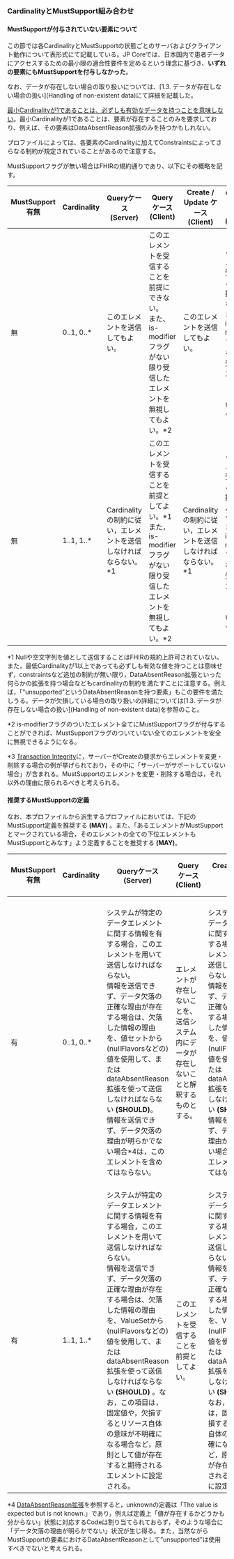 ### CardinalityとMustSupport組み合わせ
#### MustSupportが付与されていない要素について
この節では各CardinalityとMustSupportの状態ごとのサーバおよびクライアント動作について表形式にて記載している。JP Coreでは、日本国内で患者データにアクセスするための最小限の適合性要件を定めるという理念に基づき、**いずれの要素にもMustSupportを付与しなかった**。

なお、データが存在しない場合の取り扱いについては、[1.3. データが存在しない場合の扱い](Handling of non-existent data)にて詳細を記載した。

[最小Cardinalityが1であることは、必ずしも有効なデータを持つことを意味しない](https://www.hl7.org/fhir/conformance-rules.html#:~:text=an%20element%20to%20a-,minimum%20cardinality%20of%201,-does%20not%20ensure)。最小Cardinalityが1であることは、要素が存在することのみを要求しており、例えば、その要素はDataAbsentReason拡張のみを持つかもしれない。

プロファイルによっては、各要素のCardinalityに加えてConstraintsによってさらなる制約が規定されていることがあるので注意する。

MustSupportフラグが無い場合はFHIRの規約通りであり、以下にその概略を記す。

|  MustSupport有無  |  Cardinality  |  Queryケース<BR>(Server)  |  Queryケース<BR>(Client) |  Create / Update ケース<BR>(Client)  |  Create / Update ケース<BR>(Server)  |
| ---- | ---- | ---- | ---- | ---- | ---- |
|  無  |  0..1, 0..\*  | このエレメントを送信してもよい。 |  このエレメントを受信することを前提にできない。<br>また、is-modifierフラグがない限り受信したエレメントを無視してもよい。\*2 | このエレメントを送信してもよい。 | このエレメントを受信することを前提にできない。<br>また、is-modifierフラグがない限り受信したエレメントを無視してもよい。\*2,\*3 |
|  無   |  1..1, 1..\*  | Cardinalityの制約に従い，エレメントを送信しなければならない。\*1 | このエレメントを受信することを前提としてよい。\*1<br>また，is-modifierフラグがない限り受信したエレメントを無視してもよい。\*2 | Cardinalityの制約に従い，エレメントを送信しなければならない。\*1 | このエレメントを受信することを前提としてよい。\*1<br>また，is-modifierフラグがない限り受信したエレメントを無視してもよい。\*2,\*3 |

\*1 Nullや空文字列を値として送信することはFHIRの規約上許可されていない。また，最低Cardinalityが1以上であっても必ずしも有効な値を持つことは意味せず，constraintsなど追加の制約が無い限り，DataAbsentReason拡張といった何らかの拡張を持つ場合などもcardinalityの制約を満たすことに注意する。例えば，「”unsupported”というDataAbsentReasonを持つ要素」もこの要件を満たしうる。データが欠損している場合の取り扱いの詳細については[1.3. データが存在しない場合の扱い](Handling of non-existent data)を参照のこと。

\*2 is-modifierフラグのついたエレメント全てにMustSupportフラグが付与することができれば、MustSupportフラグのついていない全てのエレメントを安全に無視できるようになる。

\*3 [Transaction Integrity](https://www.hl7.org/fhir/http.html#transactional-integrity)に，サーバーがCreateの要求からエレメントを変更・削除する場合の例が挙げられており，その中に「サーバーがサポートしていない場合」が含まれる。MustSupportのエレメントを変更・削除する場合は，それ以外の理由に限られるべきと考えられる。

#### 推奨するMustSupportの定義
なお、本プロファイルから派生するプロファイルにおいては、下記のMustSupport定義を推奨する **(MAY)** 。また、「あるエレメントがMustSupportとマークされている場合，そのエレメントの全ての下位エレメントもMustSupportとみなす」よう定義することを推奨する **(MAY)**。

|  MustSupport有無  |  Cardinality  |  Queryケース<BR>(Server)  |  Queryケース<BR>(Client) |  Create / Update ケース<BR>(Client)  |  Create / Update ケース<BR>(Server)  |
| ---- | ---- | ---- | ---- | ---- | ---- |
|  有  |  0..1, 0..\*  | システムが特定のデータエレメントに関する情報を有する場合，このエレメントを用いて送信しなければならない。<br>情報を送信できず、データ欠落の正確な理由が存在する場合は、欠落した情報の理由を、値セットから(nullFlavorsなどの)値を使用して、またはdataAbsentReason拡張を使って送信しなければならない **(SHOULD)**。<br>情報を送信できず、データ欠落の理由が明らかでない場合\*4は，このエレメントを含めてはならない。 | エレメントが存在しないことを、送信システム内にデータが存在しないことと解釈するものとする。 | システムが特定のデータエレメントに関する情報を有する場合，このエレメントを用いて送信しなければならない。<br>情報を送信できず、データ欠落の正確な理由が存在する場合は、欠落した情報の理由を、値セットから(nullFlavorsなどの)値を使用して、またはdataAbsentReason拡張を使って送信しなければならない **(SHOULD)**。<br>情報を送信できず、データ欠落の理由が明らかでない場合\*4は，このエレメントを含めてはならない。 | エレメントが存在しないことを、送信システム内にデータが存在しないことと解釈するものとする。<br>サーバーは，後で要求された時に送信されたエレメントと同じエレメントを用いて応答するべき **(SHOULD)** であり，理由なく変更してはならない。\*3 |
|  有  |  1..1, 1..\*  | システムが特定のデータエレメントに関する情報を有する場合，このエレメントを用いて送信しなければならない。<br>情報を送信できず、データ欠落の正確な理由が存在する場合は、欠落した情報の理由を、ValueSetから(nullFlavorsなどの)値を使用して、またはdataAbsentReason拡張を使って送信しなければならない **(SHOULD)** 。なお，この項目は，固定値や，欠損するとリソース自体の意味が不明確になる場合など，原則として値が存在すると期待されるエレメントに設定される。 | このエレメントを受信することを前提としてよい。 | システムが特定のデータエレメントに関する情報を有する場合，このエレメントを用いて送信しなければならない。<br>情報を送信できず、データ欠落の正確な理由が存在する場合は、欠落した情報の理由を、ValueSetから(nullFlavorsなどの)値を使用して、またはdataAbsentReason拡張を使って送信しなければならない **(SHOULD)**。<br>なお，この項目は，固定値や，欠損するとリソース自体の意味が不明確になる場合など，原則として値が存在すると期待されるエレメントに設定される。 | このエレメントを受信することを前提としてよい。<br>サーバーは，後で要求された時に送信されたエレメントと同じエレメントを用いて応答するべき **(SHOULD)** であり，理由なく変更してはならない。\*3 |

\*4 [DataAbsentReason拡張](https://www.hl7.org/fhir/extension-data-absent-reason.html)を参照すると，unknownの定義は「The value is expected but is not known.」であり，例えば定義上「値が存在するかどうかも分からない」状態に対応するCodeは割り当てられておらず，そのような場合に「データ欠落の理由が明らかでない」状況が生じ得る。また，当然ながらMustSupportの要素におけるDataAbsentReasonとして”unsupported”は使用すべきでないと考えられる。
